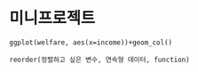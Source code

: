 # 미니프로젝트

```
ggplot(welfare, aes(x=income))+geom_col()

```



```
reorder(정렬하고 싶은 변수, 연속형 데이터, function)
```

